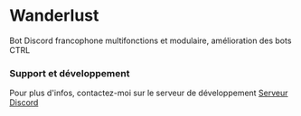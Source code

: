 # Wanderlust
Bot Discord francophone multifonctions et modulaire, amélioration des bots CTRL

### Support et développement
Pour plus d'infos, contactez-moi sur le serveur de développement
[Serveur Discord](discord.gg/65WFUXsgtq)
